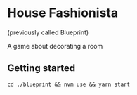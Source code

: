 # House Fashionista

(previously called Blueprint) 

A game about decorating a room 

## Getting started

`cd ./blueprint && nvm use && yarn start`
